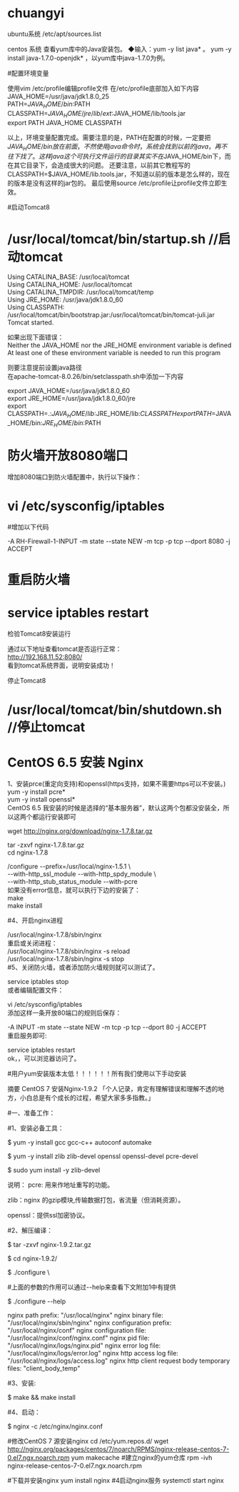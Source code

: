 # chuangyi
ubuntu系统
/etc/apt/sources.list



centos 系统
查看yum库中的Java安装包。
◆输入：yum -y list java* 。
yum -y install java-1.7.0-openjdk* ，以yum库中java-1.7.0为例。 

#配置环境变量


使用vim /etc/profile编辑profile文件
在/etc/profile底部加入如下内容   
JAVA_HOME=/usr/java/jdk1.8.0_25    
PATH=$JAVA_HOME/bin:$PATH   
CLASSPATH=$JAVA_HOME/jre/lib/ext:$JAVA_HOME/lib/tools.jar    
export PATH JAVA_HOME CLASSPATH   

以上，环境变量配置完成。需要注意的是，PATH在配置的时候，一定要把$JAVA_HOME/bin放在前面，不然使用java命令时，系统会找到以前的java，再不往下找了。这样java这个可执行文件运行的目录其实不在$JAVA_HOME/bin下，而在其它目录下，会造成很大的问题。
还要注意，以前其它教程写的CLASSPATH=$JAVA_HOME/lib.tools.jar，不知道以前的版本是怎么样的，现在的版本是没有这样的jar包的。
最后使用source /etc/profile让profile文件立即生效。

#启动Tomcat8
 	
# /usr/local/tomcat/bin/startup.sh //启动tomcat  

Using CATALINA_BASE:   /usr/local/tomcat     
Using CATALINA_HOME:   /usr/local/tomcat      
Using CATALINA_TMPDIR: /usr/local/tomcat/temp      
Using JRE_HOME:        /usr/java/jdk1.8.0_60        
Using CLASSPATH:       /usr/local/tomcat/bin/bootstrap.jar:/usr/local/tomcat/bin/tomcat-juli.jar       
Tomcat started.   
 
如果出现下面错误：   
Neither the JAVA_HOME nor the JRE_HOME environment variable is defined     
At least one of these environment variable is needed to run this program  
 
则要注意提前设置java路径   
在apache-tomcat-8.0.26/bin/setclasspath.sh中添加一下内容    
 	
export JAVA_HOME=/usr/java/jdk1.8.0_60       
export JRE_HOME=/usr/java/jdk1.8.0_60/jre        
export CLASSPATH=.:$JAVA_HOME/lib:$JRE_HOME/lib:$CLASSPATH        
export PATH=$JAVA_HOME/bin:$JRE_HOME/bin:$PATH   
 
# 防火墙开放8080端口   
  
增加8080端口到防火墙配置中，执行以下操作：        
 	
# vi /etc/sysconfig/iptables    
   
#增加以下代码        
 	
-A RH-Firewall-1-INPUT -m state --state NEW -m tcp -p tcp --dport 8080 -j ACCEPT      
 
# 重启防火墙   
 	
# service iptables restart    
 
检验Tomcat8安装运行    
 
通过以下地址查看tomcat是否运行正常：       
http://192.168.11.52:8080/        
看到tomcat系统界面，说明安装成功！
 
停止Tomcat8    
  
 	
#  /usr/local/tomcat/bin/shutdown.sh   //停止tomcat   

# CentOS 6.5 安装 Nginx 

1、安装prce(重定向支持)和openssl(https支持，如果不需要https可以不安装。)      
yum -y install pcre*   
yum -y install openssl*    
CentOS 6.5 我安装的时候是选择的“基本服务器”，默认这两个包都没安装全，所以这两个都运行安装即可    

wget http://nginx.org/download/nginx-1.7.8.tar.gz   

tar -zxvf nginx-1.7.8.tar.gz     
cd nginx-1.7.8   


/configure --prefix=/usr/local/nginx-1.5.1 \    
--with-http_ssl_module --with-http_spdy_module \    
--with-http_stub_status_module --with-pcre   
如果没有error信息，就可以执行下边的安装了：  
make   
make install    
  
#4、开启nginx进程   

/usr/local/nginx-1.7.8/sbin/nginx   
重启或关闭进程：   
/usr/local/nginx-1.7.8/sbin/nginx -s reload   
/usr/local/nginx-1.7.8/sbin/nginx -s stop    
#5、关闭防火墙，或者添加防火墙规则就可以测试了。

service iptables stop     
或者编辑配置文件：  

vi /etc/sysconfig/iptables  
添加这样一条开放80端口的规则后保存：   

-A INPUT -m state --state NEW -m tcp -p tcp --dport 80 -j ACCEPT   
重启服务即可:   

service iptables restart   
ok，，可以浏览器访问了。   


#用户yum安装版本太低！！！！！！所有我们使用以下手动安装 

摘要
CentOS 7 安装Nginx-1.9.2
「个人记录，肯定有理解错误和理解不透的地方，小白总是有个成长的过程，希望大家多多指教。」

#一、准备工作：

#1、安装必备工具：


$ yum -y install gcc gcc-c++ autoconf automake  

$ yum -y install zlib zlib-devel openssl openssl-devel pcre-devel   

$ sudo yum install -y zlib-devel  

说明：
pcre: 用来作地址重写的功能。   

zlib：nginx 的gzip模块,传输数据打包，省流量（但消耗资源）。   
 
openssl：提供ssl加密协议。   


#2、解压编译：

$ tar -zxvf nginx-1.9.2.tar.gz

$ cd nginx-1.9.2/

$ ./configure \

#上面的参数的作用可以通过--help来查看下文附加1中有提供

$ ./configure --help


  nginx path prefix: "/usr/local/nginx"
  nginx binary file: "/usr/local/nginx/sbin/nginx"
  nginx configuration prefix: "/usr/local/nginx/conf"
  nginx configuration file: "/usr/local/nginx/conf/nginx.conf"
  nginx pid file: "/usr/local/nginx/logs/nginx.pid"
  nginx error log file: "/usr/local/nginx/logs/error.log"
  nginx http access log file: "/usr/local/nginx/logs/access.log"
  nginx http client request body temporary files: "client_body_temp"
  
#3、安装:

$ make && make install

#4、启动：

$ nginx -c /etc/nginx/nginx.conf

#修改CentOS 7 源安装nginx
cd /etc/yum.repos.d/
wget  http://nginx.org/packages/centos/7/noarch/RPMS/nginx-release-centos-7-0.el7.ngx.noarch.rpm
yum makecache
#建立nginx的yum仓库
 rpm -ivh nginx-release-centos-7-0.el7.ngx.noarch.rpm
 
#下载并安装nginx
 yum install nginx
#4启动nginx服务
systemctl start nginx


